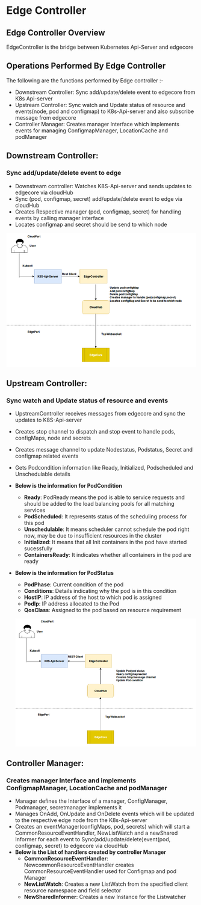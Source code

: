 # Edge Controller


## Edge Controller Overview
 EdgeController is the bridge between Kubernetes Api-Server and edgecore

   
## Operations Performed By Edge Controller
 
 The following are the functions performed by Edge controller :-
 - Downstream Controller: Sync add/update/delete event to edgecore from K8s Api-server
 - Upstream Controller: Sync watch and Update status of resource and events(node, pod and configmap) to K8s-Api-server and also subscribe message from edgecore
 - Controller Manager: Creates manager Interface which implements events for managing ConfigmapManager, LocationCache and podManager


## Downstream Controller:
### Sync add/update/delete event to edge
 
- Downstream controller: Watches K8S-Api-server and sends updates to edgecore via cloudHub
- Sync (pod, configmap, secret) add/update/delete event to edge via cloudHub
- Creates Respective manager (pod, configmap, secret) for handling events by calling manager interface
- Locates configmap and secret should be send to which node

![Downstream Controller](../../images/edgecontroller/DownstreamController.png)
## Upstream Controller:
### Sync watch and Update status of resource and events

- UpstreamController receives messages from edgecore and sync the updates to K8S-Api-server
- Creates stop channel to dispatch and stop event to handle pods, configMaps, node and secrets
- Creates message channel to update Nodestatus, Podstatus, Secret and configmap related events
- Gets Podcondition information like Ready, Initialized, Podscheduled and Unschedulable details
- **Below is the information for PodCondition**
   - **Ready**: PodReady means the pod is able to service requests and should be added to the load balancing pools for all matching services
   - **PodScheduled**: It represents status of the scheduling process for this pod
   - **Unschedulable**: It means scheduler cannot schedule the pod right now, may be due to insufficient resources in the cluster
   - **Initialized**: It means that all Init containers in the pod have started sucessfully
   - **ContainersReady**: It indicates whether all containers in the pod are ready
- **Below is the information for PodStatus**
   - **PodPhase**: Current condition of the pod
   - **Conditions**: Details indicating why the pod is in this condition
   - **HostIP**: IP address of the host to which pod is assigned
   - **PodIp**: IP address allocated to the Pod
   - **QosClass**: Assigned to the pod based on resource requirement
   
   ![Upstream Controller](../../images/edgecontroller/UpstreamController.png)
   
## Controller Manager:
### Creates manager Interface and implements ConfigmapManager, LocationCache and podManager

- Manager defines the Interface of a manager, ConfigManager, Podmanager, secretmanager implements it
- Manages OnAdd, OnUpdate and OnDelete events which will be updated to the respective edge node from the K8s-Api-server
- Creates an eventManager(configMaps, pod, secrets) which will start a CommonResourceEventHandler, NewListWatch and a newShared Informer for each event to Sync(add/update/delete)event(pod, configmap, secret) to edgecore via cloudHub
- **Below is the List of handlers created by controller Manager**
   - **CommonResourceEventHandler**: NewcommonResourceEventHandler creates CommonResourceEventHandler used for Configmap and pod Manager
   - **NewListWatch**: Creates a new ListWatch from the specified client resource namespace and field selector
   - **NewSharedInformer**: Creates a new Instance for the Listwatcher
